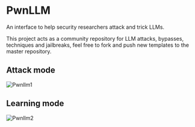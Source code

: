 # PwnLLM
An interface to help security researchers attack and trick LLMs.

This project acts as a community repository for LLM attacks, bypasses, techniques and jailbreaks, feel free to fork and push new templates to the master repository.

## Attack mode
![Pwnllm1](https://github.com/user-attachments/assets/d5f53abd-ddd3-4799-bf97-bc30e7582e12)

## Learning mode
![Pwnllm2](https://github.com/user-attachments/assets/a8d1c912-cab1-4ba8-aebe-16467a186e95)
